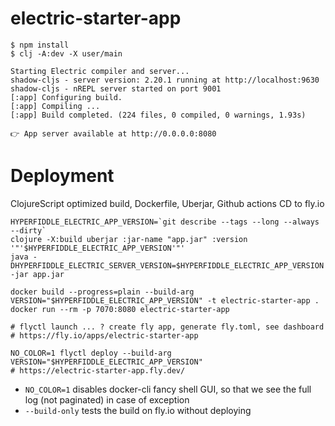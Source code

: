 # electric-starter-app

```
$ npm install
$ clj -A:dev -X user/main

Starting Electric compiler and server...
shadow-cljs - server version: 2.20.1 running at http://localhost:9630
shadow-cljs - nREPL server started on port 9001
[:app] Configuring build.
[:app] Compiling ...
[:app] Build completed. (224 files, 0 compiled, 0 warnings, 1.93s)

👉 App server available at http://0.0.0.0:8080
```

# Deployment

ClojureScript optimized build, Dockerfile, Uberjar, Github actions CD to fly.io

```
HYPERFIDDLE_ELECTRIC_APP_VERSION=`git describe --tags --long --always --dirty`
clojure -X:build uberjar :jar-name "app.jar" :version '"'$HYPERFIDDLE_ELECTRIC_APP_VERSION'"'
java -DHYPERFIDDLE_ELECTRIC_SERVER_VERSION=$HYPERFIDDLE_ELECTRIC_APP_VERSION -jar app.jar
```

```
docker build --progress=plain --build-arg VERSION="$HYPERFIDDLE_ELECTRIC_APP_VERSION" -t electric-starter-app .
docker run --rm -p 7070:8080 electric-starter-app
```

```
# flyctl launch ... ? create fly app, generate fly.toml, see dashboard
# https://fly.io/apps/electric-starter-app

NO_COLOR=1 flyctl deploy --build-arg VERSION="$HYPERFIDDLE_ELECTRIC_APP_VERSION"
# https://electric-starter-app.fly.dev/
```

- `NO_COLOR=1` disables docker-cli fancy shell GUI, so that we see the full log (not paginated) in case of exception
- `--build-only` tests the build on fly.io without deploying
